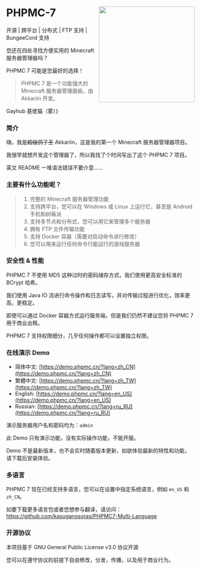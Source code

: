# <img src="https://i.natfrp.org/3d939a311fe6bf031f25c4eeefda9c39.png" align="right" style="width: 256px">PHPMC-7
开源 | 跨平台 | 分布式 | FTP 支持 | BungeeCord 支持

您还在四处寻找方便实用的 Minecraft 服务器管理器吗？

PHPMC 7 可能是您最好的选择！

> PHPMC 7 是一个功能强大的 Minecraft 服务器管理面板，由 Akkariin 开发。

Gayhub 基佬猫（雾）》

### 简介
嗨，我是<s>超级鸽子王</s> Akkariin，这是我的第一个 Minecraft 服务器管理器项目。

我很早就想开发这个管理器了，所以我找了个时间写出了这个 PHPMC 7 项目。

英文 README 一堆语法错误不要介意……

### 主要有什么功能呢？
> 1. 完整的 Minecraft 服务器管理功能
> 2. 支持跨平台，您可以在 Windows 或 Linux 上运行它，甚至是 Android 手机和树莓派
> 3. 支持多节点和分布式，您可以用它来管理多个服务器
> 4. 拥有 FTP 文件传输功能
> 5. 支持 Docker 容器（需要对启动命令进行修改）
> 6. 您可以用来运行任何命令行能运行的游戏服务器

### 安全性 & 性能
PHPMC 7 不使用 MD5 这种过时的密码储存方式，我们使用更高安全标准的 BCrypt 哈希。

我们使用 Java IO 流进行命令操作和日志读写，并对传输过程进行优化，效率更高，更稳定。

即使可以通过 Docker 容器方式运行服务端，但是我们仍然不建议您将 PHPMC 7 用于商业出租。

PHPMC 7 支持权限细分，几乎任何操作都可以设置独立权限。

### 在线演示 Demo
* 简体中文: [https://demo.phpmc.cn/?lang=zh_CN](https://demo.phpmc.cn/?lang=zh_CN)
* 繁體中文: [https://demo.phpmc.cn/?lang=zh_TW](https://demo.phpmc.cn/?lang=zh_TW)
* English: [https://demo.phpmc.cn/?lang=en_US](https://demo.phpmc.cn/?lang=en_US)
* Russian: [https://demo.phpmc.cn/?lang=ru_RU](https://demo.phpmc.cn/?lang=ru_RU)

演示服务器用户名和密码均为：`admin`

此 Demo 只有演示功能，没有实际操作功能，不能开服。

Demo 不是最新版本，也不会实时随着版本更新，如欲体验最新的特性和功能，请下载后安装体验。

### 多语言
PHPMC 7 现在已经支持多语言，您可以在设置中指定系统语言，例如 `en_US` 和 `zh_CN`。

如要下载更多语言包或者您想参与翻译，请访问：https://github.com/kasuganosoras/PHPMC7-Multi-Language

### 开源协议
本项目基于 GNU General Public License v3.0 协议开源

您可以在遵守协议的前提下自由修改，分发，传播，以及用于商业行为。
